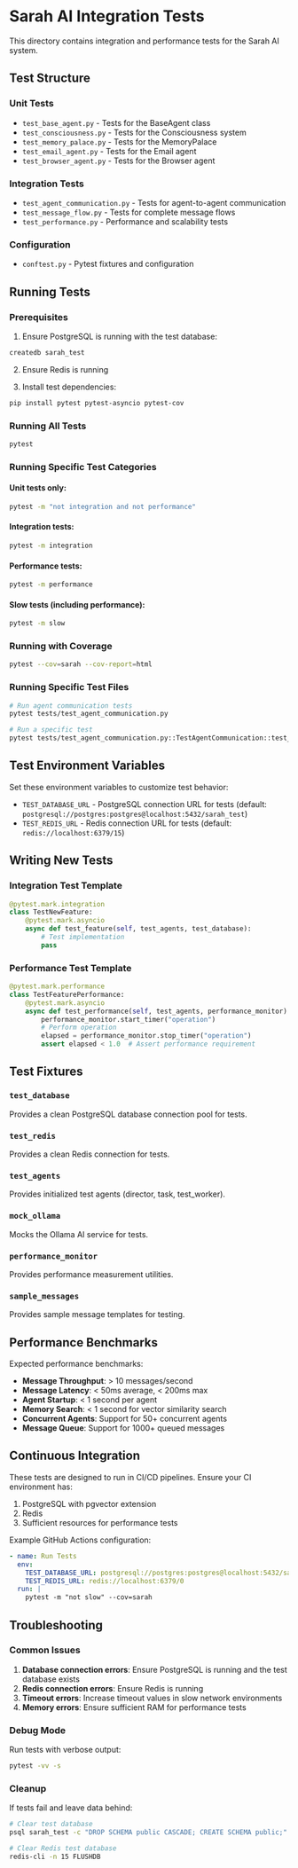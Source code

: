# Sarah AI Integration Tests

This directory contains integration and performance tests for the Sarah AI system.

## Test Structure

### Unit Tests
- `test_base_agent.py` - Tests for the BaseAgent class
- `test_consciousness.py` - Tests for the Consciousness system
- `test_memory_palace.py` - Tests for the MemoryPalace
- `test_email_agent.py` - Tests for the Email agent
- `test_browser_agent.py` - Tests for the Browser agent

### Integration Tests
- `test_agent_communication.py` - Tests for agent-to-agent communication
- `test_message_flow.py` - Tests for complete message flows
- `test_performance.py` - Performance and scalability tests

### Configuration
- `conftest.py` - Pytest fixtures and configuration

## Running Tests

### Prerequisites

1. Ensure PostgreSQL is running with the test database:
```bash
createdb sarah_test
```

2. Ensure Redis is running

3. Install test dependencies:
```bash
pip install pytest pytest-asyncio pytest-cov
```

### Running All Tests
```bash
pytest
```

### Running Specific Test Categories

#### Unit tests only:
```bash
pytest -m "not integration and not performance"
```

#### Integration tests:
```bash
pytest -m integration
```

#### Performance tests:
```bash
pytest -m performance
```

#### Slow tests (including performance):
```bash
pytest -m slow
```

### Running with Coverage
```bash
pytest --cov=sarah --cov-report=html
```

### Running Specific Test Files
```bash
# Run agent communication tests
pytest tests/test_agent_communication.py

# Run a specific test
pytest tests/test_agent_communication.py::TestAgentCommunication::test_direct_message_delivery
```

## Test Environment Variables

Set these environment variables to customize test behavior:

- `TEST_DATABASE_URL` - PostgreSQL connection URL for tests (default: `postgresql://postgres:postgres@localhost:5432/sarah_test`)
- `TEST_REDIS_URL` - Redis connection URL for tests (default: `redis://localhost:6379/15`)

## Writing New Tests

### Integration Test Template
```python
@pytest.mark.integration
class TestNewFeature:
    @pytest.mark.asyncio
    async def test_feature(self, test_agents, test_database):
        # Test implementation
        pass
```

### Performance Test Template
```python
@pytest.mark.performance
class TestFeaturePerformance:
    @pytest.mark.asyncio
    async def test_performance(self, test_agents, performance_monitor):
        performance_monitor.start_timer("operation")
        # Perform operation
        elapsed = performance_monitor.stop_timer("operation")
        assert elapsed < 1.0  # Assert performance requirement
```

## Test Fixtures

### `test_database`
Provides a clean PostgreSQL database connection pool for tests.

### `test_redis`
Provides a clean Redis connection for tests.

### `test_agents`
Provides initialized test agents (director, task, test_worker).

### `mock_ollama`
Mocks the Ollama AI service for tests.

### `performance_monitor`
Provides performance measurement utilities.

### `sample_messages`
Provides sample message templates for testing.

## Performance Benchmarks

Expected performance benchmarks:

- **Message Throughput**: > 10 messages/second
- **Message Latency**: < 50ms average, < 200ms max
- **Agent Startup**: < 1 second per agent
- **Memory Search**: < 1 second for vector similarity search
- **Concurrent Agents**: Support for 50+ concurrent agents
- **Message Queue**: Support for 1000+ queued messages

## Continuous Integration

These tests are designed to run in CI/CD pipelines. Ensure your CI environment has:

1. PostgreSQL with pgvector extension
2. Redis
3. Sufficient resources for performance tests

Example GitHub Actions configuration:

```yaml
- name: Run Tests
  env:
    TEST_DATABASE_URL: postgresql://postgres:postgres@localhost:5432/sarah_test
    TEST_REDIS_URL: redis://localhost:6379/0
  run: |
    pytest -m "not slow" --cov=sarah
```

## Troubleshooting

### Common Issues

1. **Database connection errors**: Ensure PostgreSQL is running and the test database exists
2. **Redis connection errors**: Ensure Redis is running
3. **Timeout errors**: Increase timeout values in slow network environments
4. **Memory errors**: Ensure sufficient RAM for performance tests

### Debug Mode

Run tests with verbose output:
```bash
pytest -vv -s
```

### Cleanup

If tests fail and leave data behind:
```bash
# Clear test database
psql sarah_test -c "DROP SCHEMA public CASCADE; CREATE SCHEMA public;"

# Clear Redis test database
redis-cli -n 15 FLUSHDB
```